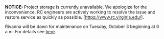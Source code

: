 **NOTICE:** Project storage is currently unavailable. We apologize for the inconvenience. RC engineers are actively working to resolve the issue and restore service as quickly as possible. [https://www.rc.virginia.edu/].

Rivanna will be down for maintenance on Tuesday, October 3 beginning at 6 a.m. For details see [here](https://www.rc.virginia.edu/2023/09/rivanna-maintenance-october-3-2023/).
